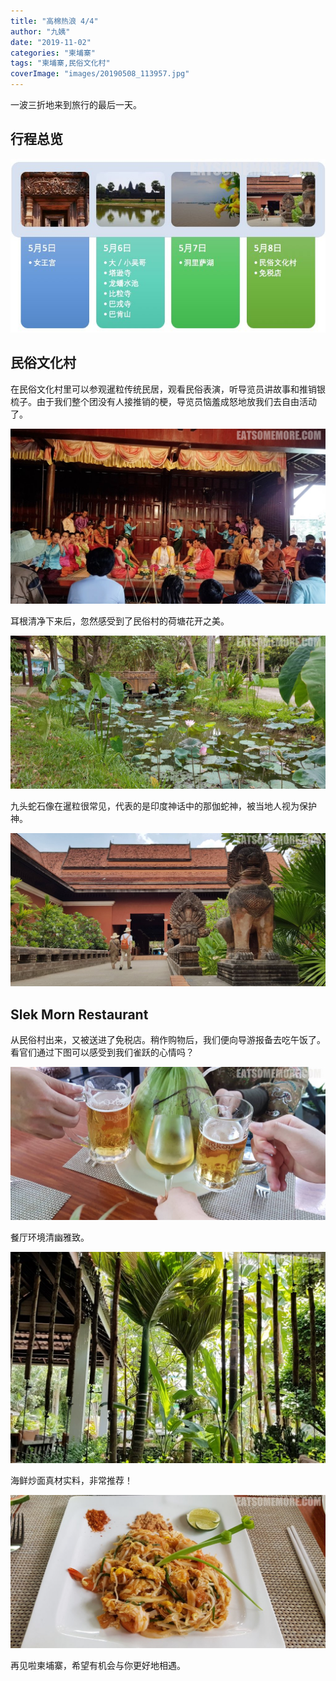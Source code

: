 ```yaml
---
title: "高棉热浪 4/4"
author: "九姨"
date: "2019-11-02"
categories: "柬埔寨"
tags: "柬埔寨,民俗文化村"
coverImage: "images/20190508_113957.jpg"
---
```


一波三折地来到旅行的最后一天。

## 行程总览

![柬埔寨](images/cambodia.jpg)

## 民俗文化村

在民俗文化村里可以参观暹粒传统民居，观看民俗表演，听导览员讲故事和推销银梳子。由于我们整个团没有人接推销的梗，导览员恼羞成怒地放我们去自由活动了。

![柬埔寨](images/2019-10-26-21.38.42.jpg)

耳根清净下来后，忽然感受到了民俗村的荷塘花开之美。

![柬埔寨](images/20190508_113217.jpg)

九头蛇石像在暹粒很常见，代表的是印度神话中的那伽蛇神，被当地人视为保护神。

![柬埔寨](images/20190508_113957.jpg)

## Slek Morn Restaurant

从民俗村出来，又被送进了免税店。稍作购物后，我们便向导游报备去吃午饭了。看官们通过下图可以感受到我们雀跃的心情吗？

![柬埔寨](images/20190508_124655.jpg)

餐厅环境清幽雅致。

![柬埔寨](images/2019-10-26-21.37.57.jpg)

海鲜炒面真材实料，非常推荐！

![柬埔寨](images/20190508_125829.jpg)

再见啦柬埔寨，希望有机会与你更好地相遇。